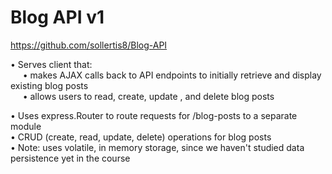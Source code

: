 # Blog API v1

https://github.com/sollertis8/Blog-API

• Serves client that:  
&nbsp;&nbsp;&nbsp;&nbsp;&nbsp;• makes AJAX calls back to API endpoints to initially retrieve and display existing blog posts  
&nbsp;&nbsp;&nbsp;&nbsp;&nbsp;• allows users to read, create, update , and delete blog posts  
  
• Uses express.Router to route requests for /blog-posts to a separate module  
• CRUD (create, read, update, delete) operations for blog posts  
• Note: uses volatile, in memory storage, since we haven't studied data persistence yet in the course 
